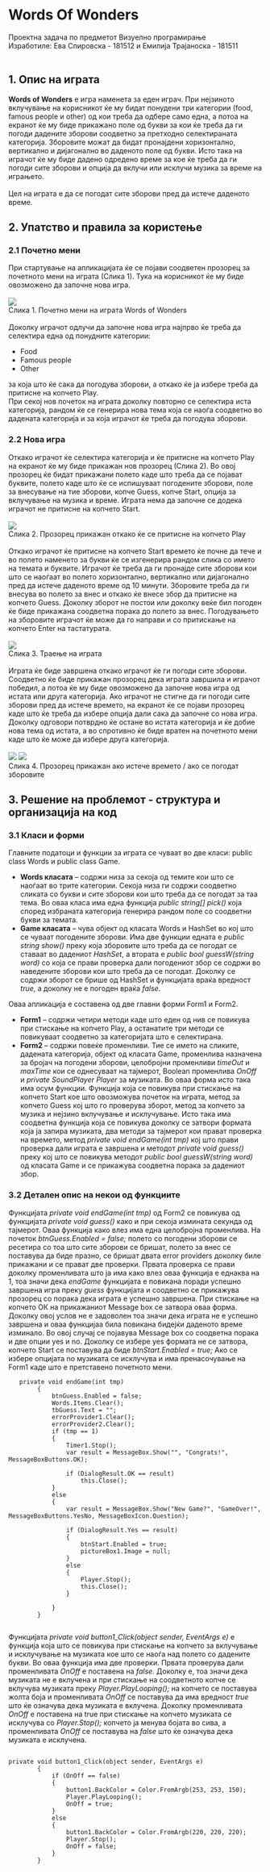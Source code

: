 # Words Of Wonders
 Проектна задача по предметот Визуелно програмирање <br /> 
 Изработиле: Ева Спировска - 181512 и Емилија Трајаноска - 181511
 <br /> 
 <br /> 
 ## 1.	Опис на играта
 **Words of Wonders** е игра наменета за еден играч. При нејзиното вклучување на корисникот ќе му бидат понудени три категории (food, famous people и other) од кои треба да одбере само една,  а потоа на екранот ќе му биде прикажано поле од букви за кои ќе треба да ги погоди  дадените зборови соодветно за претходно селектираната категорија. Зборовите можат да бидат пронајдени хоризонтално, вертикално и дијагонално во даденото поле од букви.  Исто така на играчот ќе му биде дадено одредено време за кое ќе треба да ги погоди сите зборови и опција да вклучи или исклучи музика за време на играњето. <br /> <br />
Цел на играта е да се погодат сите зборови пред да истече даденото време.
<br />
## 2.  Упатство и правила за користење 
### 2.1 Почетно мени
При стартување на апликацијата ќе се појави соодветен прозорец за почетното мени на играта (Слика 1). Тука на корисникот ќе му биде овозможено да започне нова игра.  
<br/>
![](Photos/slika1.jpg)
<br />
Слика 1.    Почетно мени на играта Words of Wonders
<br /><br/>
Доколку играчот одлучи да започне нова игра најпрво ќе треба да селектира една од понудните категории:
*	Food
*	Famous people
*	Other <br/>

за која што ќе сака да погодува зборови, а откако ќе ја избере треба да притисне на копчето Play. <br/>
 При секој нов почеток на играта доколку повторно се селектира иста категорија, рандом ќе се генерира нова тема која се наоѓа соодветно во дадената категорија и за која играчот ќе треба да погодува зборови.
### 2.2 Нова игра
Откако играчот ќе селектира категорија и ќе притисне на копчето Play на екранот ќе му биде прикажан нов прозорец (Слика 2). Во овој прозорец ќе бидат прикажани полето каде што треба да се појават буквите, полето каде што ќе се испишуваат погодените зборови, поле за внесување на тие зборови, копче Guess, копче Start, опција за вклучување на музика и време. Играта нема да започне се додека играчот не притисне на копчето Start. 
<br/> <br/>
![](Photos/slika2.jpg)
<br/>
Слика 2.    Прозорец прикажан откако ќе се притисне на копчето Play
<br/><br/>
Откако играчот ќе притисне на копчето Start времето ќе почне да тече и во полето наменето за букви ќе се изгенерира рандом слика со името на темата и буквите. Играчот ќе треба да ги пронајде сите зборови кои што се наоѓаат во полето хоризонтално, вертикално или дијагонално пред да истече даденото време од 10 минути. Зборовите треба да ги внесува во полето за внес и откако ќе внесе збор да притисне на копчето Guess. Доколку зборот не постои или доколку веќе бил погоден ќе биде прикажана соодветна порака до полето за внес. Погодувањето на зборовите играчот ќе може да го направи и со притискање на копчето Enter на тастатурата.
<br/> <br/>
![](Photos/slika3.jpg)
<br/>
Слика 3.    Траење на играта
<br/><br/>
Играта ќе биде завршена откако играчот ќе ги погоди сите зборови. Соодветно ќе биде прикажан прозорец дека играта завршила и играчот победил, а потоа ќе му биде овозможено да започне нова игра од истата или друга категорија. Ако играчот не стигне да ги погоди сите зборови пред да истече времето, на екранот ќе се појави прозорец каде што ќе треба да избере опција дали сака да започне со нова игра. Доколку одговори потврдно ќе остане во истата категорија и ќе добие нова тема од истата, а во спротивно ќе биде вратен на почетното мени каде што ќе може да избере друга категорија.
<br/> <br/>
![](Photos/slika4.jpg)  ![](Photos/slika5.jpg)
<br/>
Слика 4.    Прозорец прикажан ако истече времето / ако се погодат зборовите                           
## 3.	Решение на проблемот - структура и организација на код
### 3.1 Класи и форми
Главните податоци и функции за играта се чуваат во две класи: public class Words и public class Game.
* **Words класата** – содржи низа за секоја од темите кои што се наоѓаат во трите категории. Секоја низа ги содржи соодветно сликата со букви и сите зборови кои што треба да се погодат за таа тема. Во оваа класа има една функција *public string[] pick()* која според избраната категорија генерира рандом поле со соодветни букви за темата.
* **Game класата** – чува објект од класата Words и HashSet во кој што се чуваат погодените зборови. Има две функции едната е *public string show()* преку која зборовите што треба да се погодат се ставаат во дадениот *HashSet*, а втората е *public bool guessW(string word)* со која се прави проверка дали погодениот збор се содржи во наведените зборови кои што треба да се погодат. Доколку се содржи зборот се брише од HashSet и функцијата враќа вредност *true*, а доколку не е погоден враќа *false*.

Оваа апликација е составена од две главни форми Form1 и Form2.
* **Form1** – содржи четири методи каде што еден од нив се повикува при стискање на копчето Play, а останатите три методи се повикуваат соодветно за категоријата што е селектирана. 
* **Form2** – содржи повеќе променливи. Тие се името на сликите, дадената категорија, објект од класата Game, променлива назначена за бројач на погодени зборови, целобројни променливи *timeOut* и *maxTime* кои се однесуваат на тајмерот, Boolean променлива *OnOff* и *private SoundPlayer Player* за музиката. Во оваа форма исто така има осум функции. Функција која се повикува при стискање на копчето Start кое што овозможува почеток на играта, метод за копчето Guess кој што го проверува зборот, метод за копчето за музика и нејзино вклучување и исклучување. Исто така има соодветна функција која се повикува доколку се затвори формата која ја запира музиката, два методи за тајмерот кои прават проверка на времето, метод *private void endGame(int tmp)* кој што прави проверка дали играта е завршена и методот *private void guess()* преку кој што се повикува методот *public bool guessW(string word)* од класата Game и се прикажува соодветна порака за дадениот збор.
### 3.2 Детален опис на некои од функциите
Функцијата *private void endGame(int tmp)* од Form2 се повикува од функцијата *private void guess()* како и при секоја измината секунда од тајмерот. Оваа функција како влез има една целобројна променлива. На почеток *btnGuess.Enabled = false;* полето со погодени зборови се ресетира со тоа што сите зборови се бришат, полето за внес се поставува да биде празно, се бришат двата error providers доколку биле прикажани и се прават две проверки. Првата проверка се прави доколку променливата што ја има како влез оваа функција е еднаква на 1, тоа значи дека *endGame* функцијата е повикана поради успешно завршена игра преку *guess* функцијата и соодветно се прикажува прозорец со порака дека играта е успешно завршена. При стискање на копчето ОК на прикажаниот Message box се затвора оваа форма. Доколку овој услов не е задоволен тоа значи дека играта не е успешно завршена и оваа функцијаа била повикана бидејќи даденото време изминало. Во овој случај се појавува Мessage box со соодветна порака и две опции yes и no. Доколку се избере yes формата не се затвора, копчето Start се поставува да биде  *btnStart.Enabled = true;* Ако се избере опцијата no музиката се исклучува и има пренасочување на Form1 каде што е претставено почетното мени. <br/>
 <pre><code>   private void endGame(int tmp)
        {
            btnGuess.Enabled = false;
            Words.Items.Clear();
            tbGuess.Text = "";
            errorProvider1.Clear();
            errorProvider2.Clear();
            if (tmp == 1)
            {
                Timer1.Stop();
                var result = MessageBox.Show("", "Congrats!", MessageBoxButtons.OK);

                if (DialogResult.OK == result)
                    this.Close();
            }
            else
            {
                var result = MessageBox.Show("New Game?", "GameOver!", MessageBoxButtons.YesNo, MessageBoxIcon.Question);

                if (DialogResult.Yes == result)
                {
                    btnStart.Enabled = true;
                    pictureBox1.Image = null;
                }
                else
                {
                    Player.Stop();
                    this.Close();
                }

            }
        }
        </code></pre> 
Функцијата *private void button1_Click(object sender, EventArgs e)* е функција која што се повикува при стискање на копчето за вклучување и исклучување на музиката кое што се наоѓа над полето со дадените букви. Во оваа функција има две проверки. Првата проверува дали променливата *OnOff* е поставена на *false*. Доколку е, тоа значи дека музиката не е вклучена и при стискање на соодветното копче се вклучува музиката преку *Player.PlayLooping();*  на копчето се поставува жолта боја и променливата *OnOff* се поставува да има вредност *true* што ќе означува дека музиката е вклучена. Доколку променливата *OnOff* е поставена на true при стискање на копчето музиката се исклучува со *Player.Stop();* копчето ја менува бојата во сива, а променливата *OnOff* се поставува на *false* што ќе означува дека музиката е исклучена.
<pre><code>
private void button1_Click(object sender, EventArgs e)
        {
            if (OnOff == false)
            {
                button1.BackColor = Color.FromArgb(253, 253, 150);
                Player.PlayLooping();
                OnOff = true;
            }
            else
            {
                button1.BackColor = Color.FromArgb(220, 220, 220);
                Player.Stop();
                OnOff = false;
            }
        }
</code></pre>
